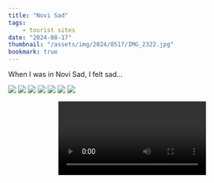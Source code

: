 ```yaml
---
title: "Novi Sad"
tags:
    - tourist sites
date: "2024-08-17"
thumbnail: "/assets/img/2024/0517/IMG_2322.jpg"
bookmark: true
---
```


When I was in Novi Sad, I felt sad...

![](/assets/img/2024/0517/IMG_2138.jpg)
![](/assets/img/2024/0517/IMG_2147.jpg)
![](/assets/img/2024/0517/IMG_2173.jpg)
![](/assets/img/2024/0517/IMG_2185.jpg)
![](/assets/img/2024/0517/IMG_2241.jpg)
![](/assets/img/2024/0517/IMG_2313.jpg)
![](/assets/img/2024/0517/IMG_2340.jpg)
<center>
    <video controls>
      <source src="/assets/img/2024/IMG_2253" type="video/mp4">
    </video>
</center>
